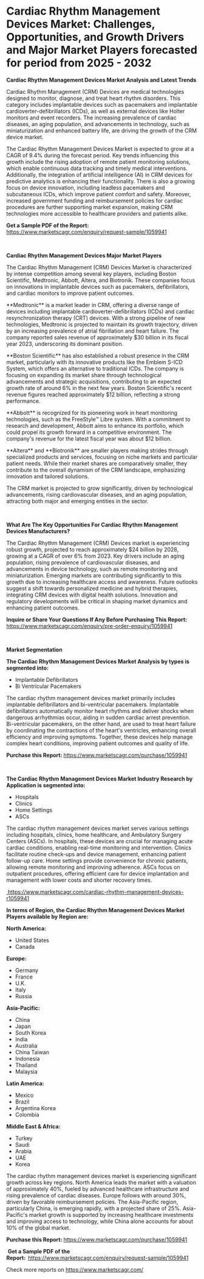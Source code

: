 <p><h1>Cardiac Rhythm Management Devices Market: Challenges, Opportunities, and Growth Drivers and Major Market Players forecasted for period from 2025 - 2032</h1></p><p><strong>Cardiac Rhythm Management Devices Market Analysis and Latest Trends</strong></p>
<p><p>Cardiac Rhythm Management (CRM) Devices are medical technologies designed to monitor, diagnose, and treat heart rhythm disorders. This category includes implantable devices such as pacemakers and implantable cardioverter-defibrillators (ICDs), as well as external devices like Holter monitors and event recorders. The increasing prevalence of cardiac diseases, an aging population, and advancements in technology, such as miniaturization and enhanced battery life, are driving the growth of the CRM device market.</p><p>The Cardiac Rhythm Management Devices Market is expected to grow at a CAGR of 9.4% during the forecast period. Key trends influencing this growth include the rising adoption of remote patient monitoring solutions, which enable continuous data tracking and timely medical interventions. Additionally, the integration of artificial intelligence (AI) in CRM devices for predictive analytics is enhancing their functionality. There is also a growing focus on device innovation, including leadless pacemakers and subcutaneous ICDs, which improve patient comfort and safety. Moreover, increased government funding and reimbursement policies for cardiac procedures are further supporting market expansion, making CRM technologies more accessible to healthcare providers and patients alike.</p></p>
<p><strong>Get a Sample PDF of the Report:&nbsp;</strong> <a href="https://www.marketscagr.com/enquiry/request-sample/1059941?utm_campaign=2136&utm_medium=2&utm_source=Github&utm_content=ia&utm_term=22032025&utm_id=cardiac-rhythm-management-devices">https://www.marketscagr.com/enquiry/request-sample/1059941</a></p>
<p>&nbsp;</p>
<p><strong>Cardiac Rhythm Management Devices Major Market Players</strong></p>
<p><p>The Cardiac Rhythm Management (CRM) Devices Market is characterized by intense competition among several key players, including Boston Scientific, Medtronic, Abbott, Altera, and Biotronik. These companies focus on innovations in implantable devices such as pacemakers, defibrillators, and cardiac monitors to improve patient outcomes.</p><p>**Medtronic** is a market leader in CRM, offering a diverse range of devices including implantable cardioverter-defibrillators (ICDs) and cardiac resynchronization therapy (CRT) devices. With a strong pipeline of new technologies, Medtronic is projected to maintain its growth trajectory, driven by an increasing prevalence of atrial fibrillation and heart failure. The company reported sales revenue of approximately $30 billion in its fiscal year 2023, underscoring its dominant position.</p><p>**Boston Scientific** has also established a robust presence in the CRM market, particularly with its innovative products like the Emblem S-ICD System, which offers an alternative to traditional ICDs. The company is focusing on expanding its market share through technological advancements and strategic acquisitions, contributing to an expected growth rate of around 6% in the next few years. Boston Scientific's recent revenue figures reached approximately $12 billion, reflecting a strong performance.</p><p>**Abbott** is recognized for its pioneering work in heart monitoring technologies, such as the FreeStyle™ Libre system. With a commitment to research and development, Abbott aims to enhance its portfolio, which could propel its growth forward in a competitive environment. The company's revenue for the latest fiscal year was about $12 billion.</p><p>**Altera** and **Biotronik** are smaller players making strides through specialized products and services, focusing on niche markets and particular patient needs. While their market shares are comparatively smaller, they contribute to the overall dynamism of the CRM landscape, emphasizing innovation and tailored solutions.</p><p>The CRM market is projected to grow significantly, driven by technological advancements, rising cardiovascular diseases, and an aging population, attracting both major and emerging entities in the sector.</p></p>
<p>&nbsp;</p>
<p><strong>What Are The Key Opportunities For Cardiac Rhythm Management Devices Manufacturers?</strong></p>
<p><p>The Cardiac Rhythm Management (CRM) Devices market is experiencing robust growth, projected to reach approximately $24 billion by 2028, growing at a CAGR of over 6% from 2023. Key drivers include an aging population, rising prevalence of cardiovascular diseases, and advancements in device technology, such as remote monitoring and miniaturization. Emerging markets are contributing significantly to this growth due to increasing healthcare access and awareness. Future outlooks suggest a shift towards personalized medicine and hybrid therapies, integrating CRM devices with digital health solutions. Innovation and regulatory developments will be critical in shaping market dynamics and enhancing patient outcomes.</p></p>
<p><strong>Inquire or Share Your Questions If Any Before Purchasing This Report:</strong> <a href="https://www.marketscagr.com/enquiry/pre-order-enquiry/1059941?utm_campaign=2136&utm_medium=2&utm_source=Github&utm_content=ia&utm_term=22032025&utm_id=cardiac-rhythm-management-devices">https://www.marketscagr.com/enquiry/pre-order-enquiry/1059941</a></p>
<p>&nbsp;</p>
<p><strong>Market Segmentation</strong></p>
<p><strong>The Cardiac Rhythm Management Devices Market Analysis by types is segmented into:</strong></p>
<p><ul><li>Implantable Defibrillators</li><li>Bi Ventricular Pacemakers</li></ul></p>
<p><p>The cardiac rhythm management devices market primarily includes implantable defibrillators and bi-ventricular pacemakers. Implantable defibrillators automatically monitor heart rhythms and deliver shocks when dangerous arrhythmias occur, aiding in sudden cardiac arrest prevention. Bi-ventricular pacemakers, on the other hand, are used to treat heart failure by coordinating the contractions of the heart's ventricles, enhancing overall efficiency and improving symptoms. Together, these devices help manage complex heart conditions, improving patient outcomes and quality of life.</p></p>
<p><strong>Purchase this Report:&nbsp;</strong><a href="https://www.marketscagr.com/purchase/1059941?utm_campaign=2136&utm_medium=2&utm_source=Github&utm_content=ia&utm_term=22032025&utm_id=cardiac-rhythm-management-devices">https://www.marketscagr.com/purchase/1059941</a></p>
<p>&nbsp;</p>
<p><strong>The Cardiac Rhythm Management Devices Market Industry Research by Application is segmented into:</strong></p>
<p><ul><li>Hospitals</li><li>Clinics</li><li>Home Settings</li><li>ASCs</li></ul></p>
<p><p>The cardiac rhythm management devices market serves various settings including hospitals, clinics, home healthcare, and Ambulatory Surgery Centers (ASCs). In hospitals, these devices are crucial for managing acute cardiac conditions, enabling real-time monitoring and intervention. Clinics facilitate routine check-ups and device management, enhancing patient follow-up care. Home settings provide convenience for chronic patients, allowing remote monitoring and improving adherence. ASCs focus on outpatient procedures, offering efficient care for device implantation and management with lower costs and shorter recovery times.</p></p>
<p><a href="https://www.marketscagr.com/cardiac-rhythm-management-devices-r1059941?utm_campaign=2136&utm_medium=2&utm_source=Github&utm_content=ia&utm_term=22032025&utm_id=cardiac-rhythm-management-devices">&nbsp;https://www.marketscagr.com/cardiac-rhythm-management-devices-r1059941</a></p>
<p><strong>In terms of Region, the Cardiac Rhythm Management Devices Market Players available by Region are:</strong></p>
<p>
    <p> <strong> North America: </strong>
        <ul>
            <li>United States</li>
            <li>Canada</li>
        </ul>
        </p> 
    <p> <strong> Europe: </strong>
        <ul>
            <li>Germany</li>
            <li>France</li>
            <li>U.K.</li>
            <li>Italy</li>
            <li>Russia</li>
        </ul>
        </p> 
    <p> <strong> Asia-Pacific: </strong>
        <ul>
            <li>China</li>
            <li>Japan</li>
            <li>South Korea</li>
            <li>India</li>
            <li>Australia</li>
            <li>China Taiwan</li>
            <li>Indonesia</li>
            <li>Thailand</li>
            <li>Malaysia</li>
        </ul>
        </p> 
    <p> <strong> Latin America: </strong>
        <ul>
            <li>Mexico</li>
            <li>Brazil</li>
            <li>Argentina Korea</li>
            <li>Colombia</li>
        </ul>
        </p> 
    <p> <strong> Middle East & Africa: </strong>
        <ul>
            <li>Turkey</li>
            <li>Saudi</li>
            <li>Arabia</li>
            <li>UAE</li>
            <li>Korea</li>
        </ul>
    </p>
    </p>
<p><p>The cardiac rhythm management devices market is experiencing significant growth across key regions. North America leads the market with a valuation of approximately 40%, fueled by advanced healthcare infrastructure and rising prevalence of cardiac diseases. Europe follows with around 30%, driven by favorable reimbursement policies. The Asia-Pacific region, particularly China, is emerging rapidly, with a projected share of 25%. Asia-Pacific's market growth is supported by increasing healthcare investments and improving access to technology, while China alone accounts for about 10% of the global market.</p></p>
<p><strong>Purchase this Report: </strong><a href="https://www.marketscagr.com/purchase/1059941?utm_campaign=2136&utm_medium=2&utm_source=Github&utm_content=ia&utm_term=22032025&utm_id=cardiac-rhythm-management-devices">https://www.marketscagr.com/purchase/1059941</a></p>
<p>&nbsp;<strong>Get a Sample PDF of the Report:&nbsp;&nbsp;</strong><a href="https://www.marketscagr.com/enquiry/request-sample/1059941?utm_campaign=2136&utm_medium=2&utm_source=Github&utm_content=ia&utm_term=22032025&utm_id=cardiac-rhythm-management-devices">https://www.marketscagr.com/enquiry/request-sample/1059941</a></p>
<p><strong></strong></p>
<p>Check more reports on <a href="https://www.marketscagr.com/?utm_campaign=2136&utm_medium=2&utm_source=Github&utm_content=ia&utm_term=22032025&utm_id=cardiac-rhythm-management-devices">https://www.marketscagr.com/</a></p>